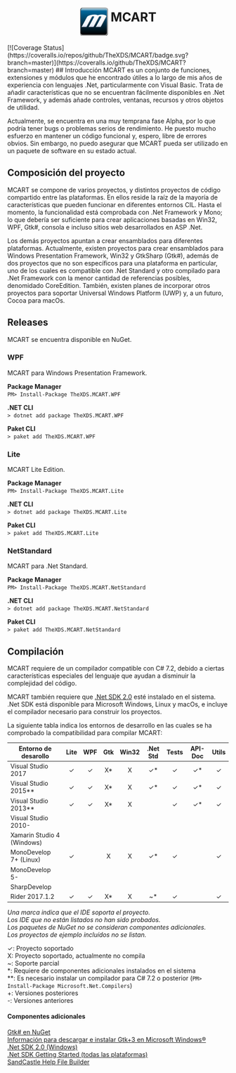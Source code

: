 <div align="center">
<h1>
<img src="https://raw.githubusercontent.com/TheXDS/MCART/master/CoreComponents/Core-GUI/Resources/Icons/MCART.png" alt="MCART" align="middle" heigth="64px" width="64px">
MCART
</h1>
</div>
[![Coverage Status](https://coveralls.io/repos/github/TheXDS/MCART/badge.svg?branch=master)](https://coveralls.io/github/TheXDS/MCART?branch=master)
## Introducción
MCART es un conjunto de funciones, extensiones y módulos que he encontrado
útiles a lo largo de mis años de experiencia con lenguajes .Net,
particularmente con Visual Basic. Trata de añadir características que no se
encuentran fácilmente disponibles en .Net Framework, y además añade controles,
ventanas, recursos y otros objetos de utilidad.

Actualmente, se encuentra en una muy temprana fase Alpha, por lo que podría
tener bugs o problemas serios de rendimiento. He puesto mucho esfuerzo en
mantener un código funcional y, espero, libre de errores obvios. Sin embargo,
no puedo asegurar que MCART pueda ser utilizado en un paquete de software en su
estado actual.
## Composición del proyecto
MCART se compone de varios proyectos, y distintos proyectos de código
compartido entre las plataformas. En ellos reside la raíz de la mayoría de
características que pueden funcionar en diferentes entornos CIL. Hasta el
momento, la funcionalidad está comprobada con .Net Framework y Mono; lo que
debería ser suficiente para crear aplicaciones basadas en Win32, WPF, Gtk#,
consola e incluso sitios web desarrollados en ASP .Net.

Los demás proyectos apuntan a crear ensamblados para diferentes plataformas.
Actualmente, existen proyectos para crear ensamblados para Windows Presentation
Framework, Win32 y GtkSharp (Gtk#), además de dos proyectos que no son
específicos para una plataforma en particular, uno de los cuales es compatible
con .Net Standard y otro compilado para .Net Framework con la menor cantidad de
referencias posibles, denomidado CoreEdition. También, existen planes de
incorporar otros proyectos para soportar Universal Windows Platform (UWP) y, a
un futuro, Cocoa para macOs.
## Releases
MCART se encuentra disponible en NuGet.
### WPF
MCART para Windows Presentation Framework.

**Package Manager**  
`PM> Install-Package TheXDS.MCART.WPF`

**.NET CLI**  
`> dotnet add package TheXDS.MCART.WPF`

**Paket CLI**  
`> paket add TheXDS.MCART.WPF`

### Lite
MCART Lite Edition.

**Package Manager**  
`PM> Install-Package TheXDS.MCART.Lite`

**.NET CLI**  
`> dotnet add package TheXDS.MCART.Lite`

**Paket CLI**  
`> paket add TheXDS.MCART.Lite`

### NetStandard
MCART para .Net Standard.

**Package Manager**  
`PM> Install-Package TheXDS.MCART.NetStandard`

**.NET CLI**  
`> dotnet add package TheXDS.MCART.NetStandard`

**Paket CLI**  
`> paket add TheXDS.MCART.NetStandard`
## Compilación
MCART requiere de un compilador compatible con C# 7.2, debido a ciertas
características especiales del lenguaje que ayudan a disminuir la
complejidad del código.

MCART también requiere que [.Net SDK 2.0](https://www.microsoft.com/net/core)
esté instalado en el sistema. .Net SDK está disponible para Microsoft
Windows, Linux y macOs, e incluye el compilador necesario para construir los
proyectos.

La siguiente tabla indica los entornos de desarrollo en las cuales se ha
comprobado la compatibilidad para compilar MCART:

|Entorno de desarollo|Lite|WPF|Gtk|Win32|.Net Std|Tests|API-Doc|Utils
|-|:-:|:-:|:-:|:-:|:-:|:-:|:-:|:-:
|Visual Studio 2017|✓|✓|X*|X|✓*|✓|✓*|✓
|Visual Studio 2015**|✓|✓|X*|X|✓*|✓|✓*|✓
|Visual Studio 2013**|✓|✓|X*|X||✓|✓*|✓
|Visual Studio 2010-
|Xamarin Studio 4 (Windows)
|MonoDevelop 7+ (Linux)|✓||X|X|✓*|✓||✓
|MonoDevelop 5-
|SharpDevelop
|Rider 2017.1.2|✓|✓|X*|X|~*|✓||✓

*Una marca indica que el IDE soporta el proyecto.  
Los IDE que no están listados
no han sido probados.  
Los paquetes de NuGet no se consideran componentes adicionales.  
Los proyectos de ejemplo incluídos no se listan.*

 ✓: Proyecto soportado  
 X: Proyecto soportado, actualmente no compila  
 ~: Soporte parcial  
 *: Requiere de componentes adicionales instalados en el sistema  
**: Es necesario instalar un compilador para C# 7.2 o posterior (`PM> Install-Package Microsoft.Net.Compilers`)  
 +: Versiones posteriores  
 -: Versiones anteriores

#### Componentes adicionales
[Gtk# en NuGet](https://www.nuget.org/packages/GtkSharp)  
[Información para descargar e instalar Gtk+3 en Microsoft Windows®](https://www.gtk.org/download/windows.php)  
[.Net SDK 2.0 (Windows)](https://www.microsoft.com/download/details.aspx?id=19988)  
[.Net SDK Getting Started (todas las plataformas)](https://www.microsoft.com/net/core)  
[SandCastle Help File Builder](https://github.com/EWSoftware/SHFB/releases)
